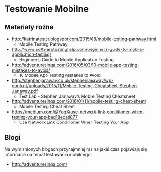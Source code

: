 # Testowanie Mobilne

## Materiały różne

* http://katrinatester.blogspot.com/2015/08/mobile-testing-pathway.html
    * Mobile Testing Pathway
* http://www.softwaretestinghelp.com/beginners-guide-to-mobile-application-testing/
    * Beginner’s Guide to Mobile Application Testing
* http://adventuresinqa.com/2016/05/03/10-mobile-app-testing-mistakes-to-avoid/
    * 10 Mobile App Testing Mistakes to Avoid
* http://stephenjanaway.co.uk/stephenjanaway/wp-content/uploads/2015/11/Mobile-Testing-Cheatsheet-Stephen-Janaway.pdf
    * Test Lab - Stephen Janaway’s Mobile Testing Cheatsheet
* http://adventuresinqa.com/2016/01/11/mobile-testing-cheat-sheet/
    * Mobile Testing Cheat Sheet
* https://medium.com/@YogX/use-network-link-conditioner-when-testing-your-app-bad18ecad877
   * Use Network Link Conditioner When Testing Your App

## Blogi
Na wymienionych blogach przynajmniej raz na jakiś czas pojawiają się informacje na temat testowania mobilnego.
* http://adventuresinqa.com/
